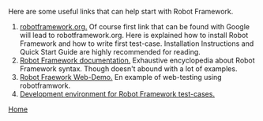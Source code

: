 Here are some useful links that can help start with Robot Framework.

1. [robotframework.org.](http://robotframework.org/) Of course first link that can be found with Google will lead to robotframework.org.
Here is explained how to install Robot Framework and how to write first test-case. Installation Instructions and Quick Start Guide are highly recommended for reading.
2. [Robot Framework documentation.](http://robotframework.org/robotframework/) Exhaustive encyclopedia about Robot Framework syntax. Though doesn't abound with a lot of examples.
3. [Robot Fraework Web-Demo.](https://bitbucket.org/robotframework/webdemo) En example of web-testing using robotframwork.
4. [Development environment for Robot Framework test-cases.](https://github.com/robotframework/RIDE)

[Home](https://illuminatt.github.io)
